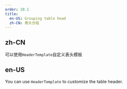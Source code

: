 ```yaml
---
order: 20.1
title:
  en-US: Grouping table head
  zh-CN: 表头分组
---
```


## zh-CN

可以使用`HeaderTemplate`自定义表头模板

## en-US

You can use `HeaderTemplate` to customize the table header.